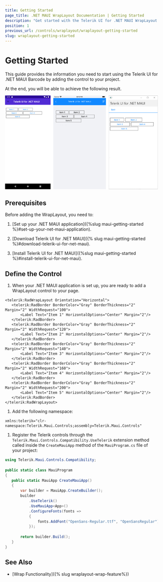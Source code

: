 ```yaml
---
title: Getting Started
page_title: .NET MAUI WrapLayout Documentation | Getting Started
description: "Get started with the Telerik UI for .NET MAUI WrapLayout and add the control to your .NET MAUI project."
position: 1
previous_url: /controls/wraplayout/wraplayout-getting-started
slug: wraplayout-getting-started
---
```


# Getting Started

This guide provides the information you need to start using the Telerik UI for .NET MAUI Barcode by adding the control to your project.

At the end, you will be able to achieve the following result.

![RadBorder](images/wraplayout_getting_started.png)

## Prerequisites

Before adding the WrapLayout, you need to:

1. [Set up your .NET MAUI application]({%slug maui-getting-started %}#set-up-your-net-maui-application).

1. [Download Telerik UI for .NET MAUI]({% slug maui-getting-started %}#download-telerik-ui-for-net-maui).

1. [Install Telerik UI for .NET MAUI]({%slug maui-getting-started %}#install-telerik-ui-for-net-maui).

## Define the Control

1. When your .NET MAUI application is set up, you are ready to add a WrapLayout control to your page.

 ```XAML
<telerik:RadWrapLayout Orientation="Horizontal">
	<telerik:RadBorder BorderColor="Gray" BorderThickness="2" Margin="2" WidthRequest="100">
		<Label Text="Item 1" HorizontalOptions="Center" Margin="2"/>
	</telerik:RadBorder>
	<telerik:RadBorder BorderColor="Gray" BorderThickness="2" Margin="2" WidthRequest="120">
		<Label Text="Item 2" HorizontalOptions="Center" Margin="2"/>
	</telerik:RadBorder>
	<telerik:RadBorder BorderColor="Gray" BorderThickness="2" Margin="2" WidthRequest="140">
		<Label Text="Item 3" HorizontalOptions="Center" Margin="2"/>
	</telerik:RadBorder>
	<telerik:RadBorder BorderColor="Gray" BorderThickness="2" Margin="2" WidthRequest="160">
		<Label Text="Item 4" HorizontalOptions="Center" Margin="2"/>
	</telerik:RadBorder>
	<telerik:RadBorder BorderColor="Gray" BorderThickness="2" Margin="2" WidthRequest="200">
		<Label Text="Item 5" HorizontalOptions="Center" Margin="2"/>
	</telerik:RadBorder>
</telerik:RadWrapLayout>
 ```

1. Add the following namespace:

 ```XAML
xmlns:telerik="clr-namespace:Telerik.Maui.Controls;assembly=Telerik.Maui.Controls"
 ```

1. Register the Telerik controls through the `Telerik.Maui.Controls.Compatibility.UseTelerik` extension method called inside the `CreateMauiApp` method of the `MauiProgram.cs` file of your project:

 ```C#
 using Telerik.Maui.Controls.Compatibility;

 public static class MauiProgram
 {
	public static MauiApp CreateMauiApp()
	{
		var builder = MauiApp.CreateBuilder();
		builder
			.UseTelerik()
			.UseMauiApp<App>()
			.ConfigureFonts(fonts =>
			{
				fonts.AddFont("OpenSans-Regular.ttf", "OpenSansRegular");
			});

		return builder.Build();
	}
 }           
 ```

## See Also

- [Wrap Functionality]({% slug wraplayout-wrap-feature%})
